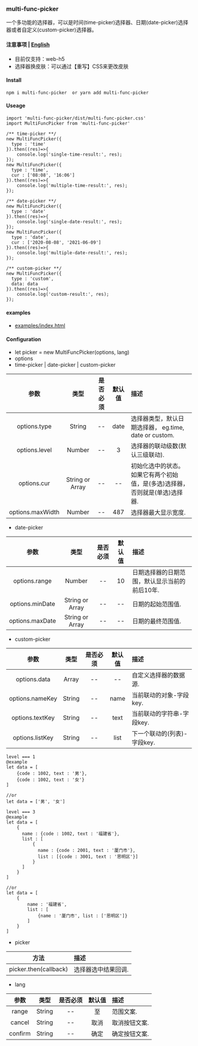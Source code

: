 ### multi-func-picker
一个多功能的选择器，可以是时间(time-picker)选择器、日期(date-picker)选择器或者自定义(custom-picker)选择器。

#### 注意事项 | [English](https://github.com/466102061/multi-func-picker#readme)
+ 目前仅支持：web-h5
+ 选择器换皮肤：可以通过【重写】CSS来更改皮肤

#### Install
```
npm i multi-func-picker  or yarn add multi-func-picker
```

#### Useage
```
import 'multi-func-picker/dist/multi-func-picker.css'
import MultiFuncPicker from 'multi-func-picker'

/** time-picker **/
new MultiFuncPicker({
  type : 'time'
}).then((res)=>{
    console.log('single-time-result:', res);
});
new MultiFuncPicker({
  type : 'time',
  cur : ['08:08', '16:06']
}).then((res)=>{
    console.log('multiple-time-result:', res);
});

/** date-picker **/
new MultiFuncPicker({
  type : 'date'
}).then((res)=>{
    console.log('single-date-result:', res);
});
new MultiFuncPicker({
  type : 'date',
  cur : ['2020-08-08', '2021-06-09']
}).then((res)=>{
    console.log('multiple-date-result:', res);
});

/** custom-picker **/
new MultiFuncPicker({
  type : 'custom',
  data: data
}).then((res)=>{
    console.log('custom-result:', res);
});
```
#### examples
+ [examples/index.html](https://github.com/466102061/multi-func-picker/tree/main/examples)

#### Configuration

+ let picker = new MultiFuncPicker(options, lang)
+ options
+ time-picker | date-picker | custom-picker

| 参数 | 类型 | 是否必须 | 默认值 | 描述 |
| :----: | :----: | :----: | :----: | :---- |
| options.type | String | -- | date | 选择器类型，默认日期选择器， eg.time, date or custom. |
| options.level | Number | -- | 3 | 选择器的联动级数(默认三级联动). |
| options.cur | String or Array | -- | -- | 初始化选中的状态。如果它有两个初始值，是(多选)选择器，否则就是(单选)选择器. |
| options.maxWidth | Number | -- | 487 | 选择器最大显示宽度. | 

+ date-picker

| 参数 | 类型 | 是否必须 | 默认值 | 描述 |
| :----: | :----: | :----: | :----: | :---- |
| options.range | Number | -- | 10 | 日期选择器的日期范围，默认显示当前的前后10年. |
| options.minDate | String or Array | -- | -- | 日期的起始范围值. |
| options.maxDate | String or Array | -- | -- | 日期的最终范围值. |

+ custom-picker

| 参数 | 类型 | 是否必须 | 默认值 | 描述 |
| :----: | :----: | :----: | :----: | :---- |
| options.data | Array | -- | -- | 自定义选择器的数据源. |
| options.nameKey | String | -- | name | 当前联动的对象-字段key. |
| options.textKey | String | -- | text | 当前联动的字符串-字段key. |
| options.listKey | String | -- | list | 下一个联动的(列表)-字段key. |

```
level === 1
@example
let data = [
    {code : 1002, text : '男'},
    {code : 1002, text : '女'}
]

//or
let data = ['男', '女']
```
```
level === 3
@example
let data = [
    {
      name : {code : 1002, text : '福建省'},
      list : [
          {
            name : {code : 2001, text : '厦门市'},
            list : [{code : 3001, text : '思明区'}]
          }
      ]
    }
]

//or
let data = [
    {
        name : '福建省',
        list : [
            {name : '厦门市', list : ['思明区']}
        ]
    }
]
```

+ picker

| 方法 | 描述 |
| :----:| :---- |
| picker.then(callback) | 选择器选中结果回调. |

+ lang

| 参数 | 类型 | 是否必须 | 默认值 | 描述 |
| :----: | :----: | :----: | :----: | :---- |
| range | String | -- | 至 | 范围文案. | 
| cancel | String | -- | 取消 | 取消按钮文案. | 
| confirm | String | -- | 确定 | 确定按钮文案. | 

